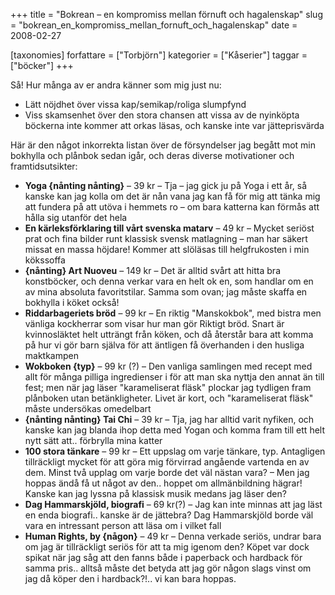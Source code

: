 +++
title = "Bokrean – en kompromiss mellan förnuft och hagalenskap"
slug = "bokrean_en_kompromiss_mellan_fornuft_och_hagalenskap"
date = 2008-02-27

[taxonomies]
forfattare = ["Torbjörn"]
kategorier = ["Kåserier"]
taggar = ["böcker"]
+++

Så! Hur många av er andra känner som mig just nu:

* Lätt nöjdhet över vissa kap/semikap/roliga slumpfynd
* Viss skamsenhet över den stora chansen att vissa av de nyinköpta böckerna inte kommer att orkas läsas, och kanske inte var jätteprisvärda

Här är den något inkorrekta listan över de försyndelser jag begått mot min bokhylla och plånbok sedan igår, och deras diverse motivationer och framtidsutsikter:

* **Yoga {nånting nånting}** – 39 kr – Tja – jag gick ju på Yoga i ett år, så kanske kan jag kolla om det är nån vana jag kan få för mig att tänka mig att fundera på att utöva i hemmets ro – om bara katterna kan förmås att hålla sig utanför det hela
* **En kärleksförklaring till vårt svenska matarv** – 49 kr – Mycket seriöst prat och fina bilder runt klassisk svensk matlagning – man har säkert missat en massa höjdare! Kommer att slöläsas till helgfrukosten i min kökssoffa
* **{nånting} Art Nuoveu** – 149 kr – Det är alltid svårt att hitta bra konstböcker, och denna verkar vara en helt ok en, som handlar om en av mina absoluta favoritstilar. Samma som ovan; jag måste skaffa en bokhylla i köket också!
* **Riddarbageriets bröd** – 99 kr – En riktig "Manskokbok", med bistra men vänliga kockherrar som visar hur man gör Riktigt bröd. Snart är kvinnosläktet helt utträngt från köken, och då återstår bara att komma på hur vi gör barn själva för att äntligen få överhanden i den husliga maktkampen
* **Wokboken {typ}** – 99 kr (?) – Den vanliga samlingen med recept med allt för många pilliga ingredienser i för att man ska nyttja den annat än till fest; men när jag läser "karameliserat fläsk" plockar jag tydligen fram plånboken utan betänkligheter. Livet är kort, och "karameliserat fläsk" måste undersökas omedelbart
* **{nånting nånting} Tai Chi** – 39 kr – Tja, jag har alltid varit nyfiken, och kanske kan jag blanda ihop detta med Yogan och komma fram till ett helt nytt sätt att.. förbrylla mina katter
* **100 stora tänkare** – 99 kr – Ett uppslag om varje tänkare, typ. Antagligen tillräckligt mycket för att göra mig förvirrad angående vartenda en av dem. Minst två upplag om varje borde det väl nästan vara? – Men jag hoppas ändå få ut något av den.. hoppet om allmänbildning hägrar! Kanske kan jag lyssna på klassisk musik medans jag läser den?
* **Dag Hammarskjöld, biografi** – 69 kr(?) – Jag kan inte minnas att jag läst en enda biografi.. kanske är de jättebra? Dag Hammarskjöld borde väl vara en intressant person att läsa om i vilket fall
* **Human Rights, by {någon}** – 49 kr – Denna verkade seriös, undrar bara om jag är tillräckligt seriös för att ta mig igenom den? Köpet var dock spikat när jag såg att den fanns både i paperback och hardback för samma pris.. alltså måste det betyda att jag gör någon slags vinst om jag då köper den i hardback?!.. vi kan bara hoppas.
